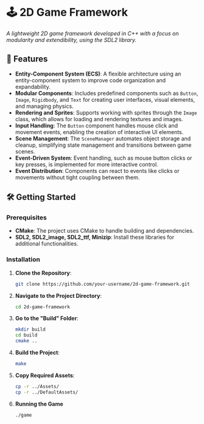 # 🕹️ 2D Game Framework

*A lightweight 2D game framework developed in C++ with a focus on modularity and extendibility, using the SDL2 library.*

## 🚀 Features

- **Entity-Component System (ECS)**: A flexible architecture using an entity-component system to improve code organization and expandability.
- **Modular Components**: Includes predefined components such as `Button`, `Image`, `Rigidbody`, and `Text` for creating user interfaces, visual elements, and managing physics.
- **Rendering and Sprites**: Supports working with sprites through the `Image` class, which allows for loading and rendering textures and images.
- **Input Handling**: The `Button` component handles mouse click and movement events, enabling the creation of interactive UI elements.
- **Scene Management**: The `SceneManager` automates object storage and cleanup, simplifying state management and transitions between game scenes.
- **Event-Driven System**: Event handling, such as mouse button clicks or key presses, is implemented for more interactive control.
- **Event Distribution**: Components can react to events like clicks or movements without tight coupling between them.

## 🛠️ Getting Started

### Prerequisites
- **CMake**: The project uses CMake to handle building and dependencies.
- **SDL2, SDL2_image, SDL2_ttf, Minizip**: Install these libraries for additional functionalities.

### Installation

1. **Clone the Repository**:
    ```sh
    git clone https://github.com/your-username/2d-game-framework.git
    ```
2. **Navigate to the Project Directory**:
    ```sh
    cd 2d-game-framework
    ```
3. **Go to the "Build" Folder**:
    ```sh
    mkdir build
    cd build
    cmake ..
    ```
4. **Build the Project**:
    ```sh
    make
    ```
5. **Copy Required Assets**:
    ```sh
    cp -r ../Assets/ 
    cp -r ../DefaultAssets/
    
6. **Running the Game**
    ```sh
    ./game  
    ```

